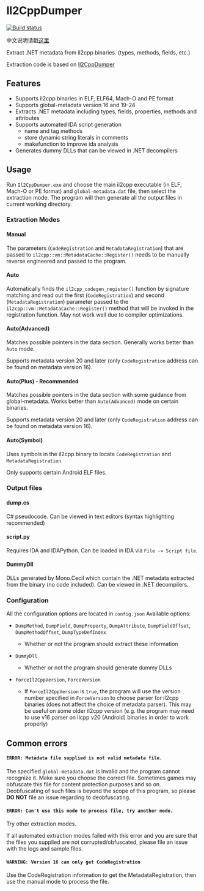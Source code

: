 # Il2CppDumper

[![Build status](https://ci.appveyor.com/api/projects/status/anhqw33vcpmp8ofa?svg=true)](https://ci.appveyor.com/project/Perfare/il2cppdumper/branch/master/artifacts)

中文说明请戳[这里](README.zh-CN.md)

Extract .NET metadata from il2cpp binaries. (types, methods, fields, etc.)

Extraction code is based on [Il2CppDumper](https://github.com/Jumboperson/Il2CppDumper)  

## Features

* Supports il2cpp binaries in ELF, ELF64, Mach-O and PE format
* Supports global-metadata version 16 and 19-24
* Extracts .NET metadata including types, fields, properties, methods and attributes
* Supports automated IDA script generation
  * name and tag methods
  * store dynamic string literals in comments
  * makefunction to improve ida analysis
* Generates dummy DLLs that can be viewed in .NET decompilers

## Usage

Run `Il2CppDumper.exe` and choose the main il2cpp executable (in ELF, Mach-O or PE format) and `global-metadata.dat` file, then select the extraction mode. The program will then generate all the output files in current working directory.

### Extraction Modes

#### Manual

The parameters (`CodeRegistration` and `MetadataRegistration`) that are passed to `il2cpp::vm::MetadataCache::Register()` needs to be manually reverse engineered and passed to the program.

#### Auto

Automatically finds the `il2cpp_codegen_register()` function by signature matching and read out the first (`CodeRegistration`) and second (`MetadataRegistration`) parameter passed to the `il2cpp::vm::MetadataCache::Register()` method that will be invoked in the registration function. May not work well due to compiler optimizations.

#### Auto(Advanced)

Matches possible pointers in the data section. Generally works better than `Auto` mode.

Supports metadata version 20 and later (only `CodeRegistration` address can be found on metadata version 16).

#### Auto(Plus) - **Recommended**

Matches possible pointers in the data section with some guidance from global-metadata. Works better than `Auto(Advanced)` mode on certain binaries.

Supports metadata version 20 and later (only `CodeRegistration` address can be found on metadata version 16).

#### Auto(Symbol)

Uses symbols in the il2cpp binary to locate `CodeRegistration` and `MetadataRegistration`.

Only supports certain Android ELF files.

### Output files

#### dump.cs

C# pseudocode. Can be viewed in text editors (syntax highlighting recommended)

#### script.py

Requires IDA and IDAPython. Can be loaded in IDA via `File -> Script file`.

#### DummyDll

DLLs generated by Mono.Cecil which contain the .NET metadata extracted from the binary (no code included). Can be viewed in .NET decompilers.

### Configuration

All the configuration options are located in `config.json`
Available options:

* `DumpMethod`, `DumpField`, `DumpProperty`, `DumpAttribute`, `DumpFieldOffset`, `DumpMethodOffset`, `DumpTypeDefIndex`
  * Whether or not the program should extract these information

* `DummyDll`
  * Whether or not the program should generate dummy DLLs

* `ForceIl2CppVersion`, `ForceVersion`
  * If `ForceIl2CppVersion` is `true`, the program will use the version number specified in `ForceVersion` to choose parser for il2cpp binaries (does not affect the choice of metadata parser). This may be useful on some older il2cpp version (e.g. the program may need to use v16 parser on ilcpp v20 (Android) binaries in order to work properly)

## Common errors

#### `ERROR: Metadata file supplied is not valid metadata file.`  

The specified `global-metadata.dat` is invalid and the program cannot recognize it. Make sure you choose the correct file. Sometimes games may obfuscate this file for content protection purposes and so on. Deobfuscating of such files is beyond the scope of this program, so please **DO NOT** file an issue regarding to deobfuscating.

#### `ERROR: Can't use this mode to process file, try another mode.`

Try other extraction modes.

If all automated extraction modes failed with this error and you are sure that the files you supplied are not corrupted/obfuscated, please file an issue with the logs and sample files.

#### `WARNING: Version 16 can only get CodeRegistration`

Use the CodeRegistration information to get the MetadataRegistration, then use the manual mode to process the file.
